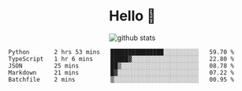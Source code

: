 <h1 align="center">Hello 👋 </h3>

<p align="center">
  <img src="https://github-readme-stats.vercel.app/api?username=syeehyn&hide=stars,prs,issues,contribs&count_private=true&hide_title=true" alt="github stats" />
</p>

<!--START_SECTION:waka-->
```text
Python       2 hrs 53 mins   ███████████████░░░░░░░░░░   59.70 % 
TypeScript   1 hr 6 mins     █████▓░░░░░░░░░░░░░░░░░░░   22.80 % 
JSON         25 mins         ██▒░░░░░░░░░░░░░░░░░░░░░░   08.78 % 
Markdown     21 mins         █▓░░░░░░░░░░░░░░░░░░░░░░░   07.22 % 
Batchfile    2 mins          ▒░░░░░░░░░░░░░░░░░░░░░░░░   00.95 % 
```
<!--END_SECTION:waka-->
